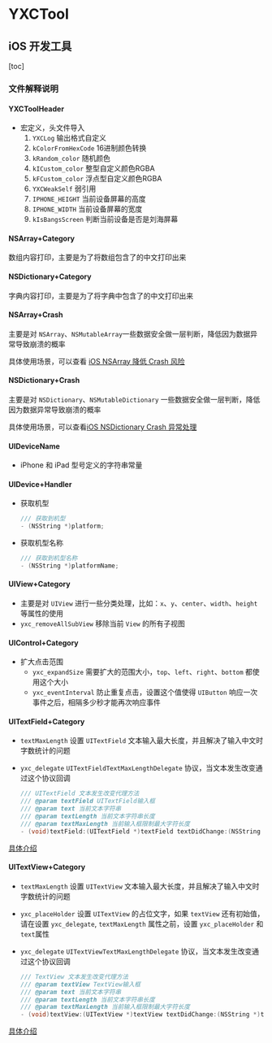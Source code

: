 # YXCTool
## iOS 开发工具

[toc]

### 文件解释说明

#### YXCToolHeader
* 宏定义，头文件导入
    1. `YXCLog` 输出格式自定义
    2. `kColorFromHexCode` 16进制颜色转换
    3. `kRandom_color` 随机颜色
    4. `kICustom_color` 整型自定义颜色RGBA
    5. `kFCustom_color` 浮点型自定义颜色RGBA
    6. `YXCWeakSelf` 弱引用
    7. `IPHONE_HEIGHT` 当前设备屏幕的高度
    8. `IPHONE_WIDTH` 当前设备屏幕的宽度
    9. `kIsBangsScreen` 判断当前设备是否是刘海屏幕

#### NSArray+Category 

数组内容打印，主要是为了将数组包含了的中文打印出来

#### NSDictionary+Category

字典内容打印，主要是为了将字典中包含了的中文打印出来

#### NSArray+Crash

主要是对 `NSArray`、`NSMutableArray`一些数据安全做一层判断，降低因为数据异常导致崩溃的概率

具体使用场景，可以查看 [iOS NSArray 降低 Crash 风险](https://www.jianshu.com/p/794d42de0aaf)

#### NSDictionary+Crash

主要是对 `NSDictionary`、`NSMutableDictionary` 一些数据安全做一层判断，降低因为数据异常导致崩溃的概率

具体使用场景，可以查看[iOS NSDictionary Crash 异常处理](https://www.jianshu.com/p/e56e58821233)

#### UIDeviceName

* iPhone 和 iPad 型号定义的字符串常量

#### UIDevice+Handler

* 获取机型

  ```objective-c
  /// 获取到机型
  - (NSString *)platform;
  ```

* 获取机型名称

  ```objective-c
  /// 获取到机型名称
  - (NSString *)platformName;
  ```

#### UIView+Category

* 主要是对 `UIView` 进行一些分类处理，比如：`x`、`y`、`center`、`width`、`height`等属性的使用
* `yxc_removeAllSubView` 移除当前 `View` 的所有子视图

#### UIControl+Category

* 扩大点击范围
    * `yxc_expandSize` 需要扩大的范围大小，`top`、`left`、`right`、`bottom` 都使用这个大小
    * `yxc_eventInterval` 防止重复点击，设置这个值使得 `UIButton` 响应一次事件之后，相隔多少秒才能再次响应事件

#### UITextField+Category

* `textMaxLength` 设置 `UITextField` 文本输入最大长度，并且解决了输入中文时字数统计的问题
* `yxc_delegate` `UITextFieldTextMaxLengthDelegate` 协议，当文本发生改变通过这个协议回调

    ```objective-c
    /// UITextField 文本发生改变代理方法
    /// @param textField UITextField输入框
    /// @param text 当前文本字符串
    /// @param textLength 当前文本字符串长度
    /// @param textMaxLength 当前输入框限制最大字符长度
    - (void)textField:(UITextField *)textField textDidChange:(NSString *)text textLength:(NSInteger)textLength textMaxLength:(NSInteger)textMaxLength;
    ```

[具体介绍](https://www.jianshu.com/p/38287c8c4be6)

#### UITextView+Category

* `textMaxLength` 设置 `UITextView` 文本输入最大长度，并且解决了输入中文时字数统计的问题

* `yxc_placeHolder` 设置 `UITextView` 的占位文字，如果 `textView` 还有初始值，请在设置  `yxc_delegate`, `textMaxLength` 属性之前，设置 `yxc_placeHolder` 和 `text`属性

* `yxc_delegate` `UITextViewTextMaxLengthDelegate` 协议，当文本发生改变通过这个协议回调

    ```objective-c
    /// TextView 文本发生改变代理方法
    /// @param textView TextView输入框
    /// @param text 当前文本字符串
    /// @param textLength 当前文本字符串长度
    /// @param textMaxLength 当前输入框限制最大字符长度
    - (void)textView:(UITextView *)textView textDidChange:(NSString *)text textLength:(NSInteger)textLength textMaxLength:(NSInteger) textMaxLength;
    ```

[具体介绍](https://www.jianshu.com/p/38287c8c4be6)